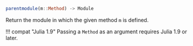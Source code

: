 ```julia
parentmodule(m::Method) -> Module
```

Return the module in which the given method `m` is defined.

!!! compat "Julia 1.9"
    Passing a `Method` as an argument requires Julia 1.9 or later.

